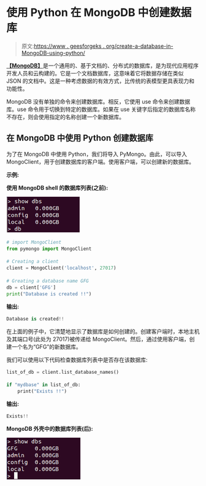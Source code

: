 # 使用 Python 在 MongoDB 中创建数据库

> 原文:[https://www . geesforgeks . org/create-a-database-in-MongoDB-using-python/](https://www.geeksforgeeks.org/create-a-database-in-mongodb-using-python/)

[**【MongoDB】**](https://www.geeksforgeeks.org/mongodb-and-python/)是一个通用的、基于文档的、分布式的数据库，是为现代应用程序开发人员和云构建的。它是一个文档数据库，这意味着它将数据存储在类似 JSON 的文档中。这是一种考虑数据的有效方式，比传统的表模型更具表现力和功能性。

MongoDB 没有单独的命令来创建数据库。相反，它使用 use 命令来创建数据库。use 命令用于切换到特定的数据库。如果在 use 关键字后指定的数据库名称不存在，则会使用指定的名称创建一个新数据库。

## 在 MongoDB 中使用 Python 创建数据库

为了在 MongoDB 中使用 Python，我们将导入 PyMongo。由此，可以导入 MongoClient，用于创建数据库的客户端。使用客户端，可以创建新的数据库。

**示例:**

**使用 MongoDB shell 的数据库列表(之前):**

![python-create-database-mongodb1](img/79e92b1f02964480582a1c79fb518068.png)

```py
# import MongoClient
from pymongo import MongoClient

# Creating a client
client = MongoClient('localhost', 27017)

# Greating a database name GFG
db = client['GFG']
print("Database is created !!")
```

**输出:**

```py
Database is created!!

```

在上面的例子中，它清楚地显示了数据库是如何创建的。创建客户端时，本地主机及其端口号(此处为 27017)被传递给 MongoClient。然后，通过使用客户端，创建一个名为“GFG”的新数据库。

我们可以使用以下代码检查数据库列表中是否存在该数据库:

```py
list_of_db = client.list_database_names()

if "mydbase" in list_of_db:
    print("Exists !!")
```

**输出:**

```py
Exists!!

```

**MongoDB 外壳中的数据库列表(后):**

![python-mongodvb-create-database-2](img/5a828fea452ddafde8a54dcad1753622.png)